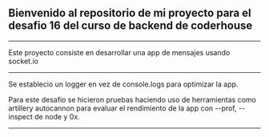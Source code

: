 ## Bienvenido al repositorio de mi proyecto para el desafio 16 del curso de backend de coderhouse

------------
Este proyecto consiste en desarrollar una app de mensajes usando socket.io

------------
Se establecio un logger en vez de console.logs para optimizar la app.

Para este desafio se hicieron pruebas haciendo uso de herramientas como artillery autocannon para
evaluar el rendimiento de la app con --prof, --inspect de node y 0x.

------------
